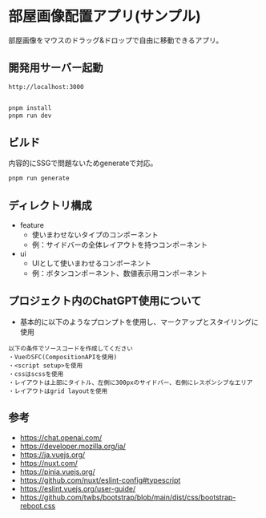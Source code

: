 # 部屋画像配置アプリ(サンプル)

部屋画像をマウスのドラッグ&ドロップで自由に移動できるアプリ。

## 開発用サーバー起動

 `http://localhost:3000`

```bash

pnpm install
pnpm run dev

```

## ビルド

内容的にSSGで問題ないためgenerateで対応。

```bash
pnpm run generate
```

## ディレクトリ構成

- feature
  - 使いまわせないタイプのコンポーネント
  - 例：サイドバーの全体レイアウトを持つコンポーネント
- ui
  - UIとして使いまわせるコンポーネント
  - 例：ボタンコンポーネント、数値表示用コンポーネント



## プロジェクト内のChatGPT使用について

- 基本的に以下のようなプロンプトを使用し、マークアップとスタイリングに使用

```
以下の条件でソースコードを作成してください
・VueのSFC(CompositionAPIを使用)
・<script setup>を使用
・cssはscssを使用
・レイアウトは上部にタイトル、左側に300pxのサイドバー、右側にレスポンシブなエリア
・レイアウトはgrid layoutを使用
```

## 参考

- https://chat.openai.com/
- https://developer.mozilla.org/ja/
- https://ja.vuejs.org/
- https://nuxt.com/
- https://pinia.vuejs.org/
- https://github.com/nuxt/eslint-config#typescript
- https://eslint.vuejs.org/user-guide/
- https://github.com/twbs/bootstrap/blob/main/dist/css/bootstrap-reboot.css